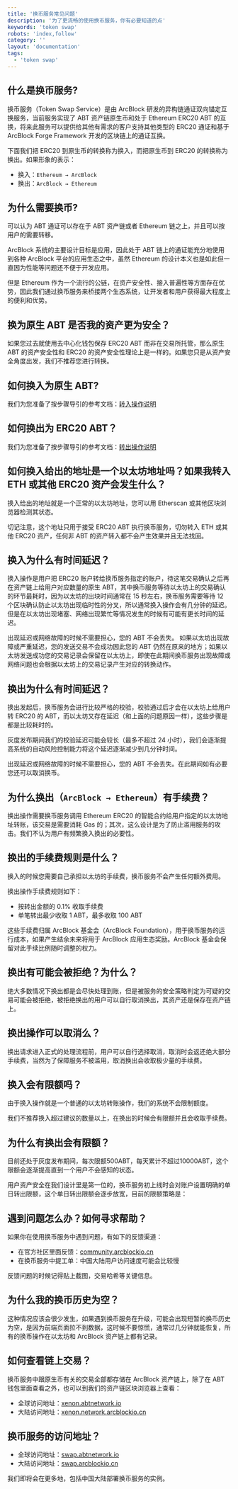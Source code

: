 ```yaml
---
title: '换币服务常见问题'
description: '为了更流畅的使用换币服务，你有必要知道的点'
keywords: 'token swap'
robots: 'index,follow'
category: ''
layout: 'documentation'
tags:
  - 'token swap'
---
```


## 什么是换币服务?

换币服务（Token Swap Service）是由 ArcBlock 研发的异构链通证双向锚定互换服务，当前服务实现了 ABT 资产链原生币和处于 Ethereum ERC20 ABT 的互换，将来此服务可以提供给其他有需求的客户支持其他类型的 ERC20 通证和基于 ArcBlock Forge Framework 开发的区块链上的通证互换。

下面我们把 ERC20 到原生币的转换称为换入，而把原生币到 ERC20 的转换称为换出。如果形象的表示：

- 换入：`Ethereum → ArcBlock`
- 换出：`ArcBlock → Ethereum`

## 为什么需要换币?

可以认为 ABT 通证可以存在于 ABT 资产链或者 Ethereum 链之上，并且可以按用户的需要转移。

ArcBlock 系统的主要设计目标是应用，因此处于 ABT 链上的通证能充分地使用到各种 ArcBlock 平台的应用生态之中，虽然 Ethereum 的设计本义也是如此但一直因为性能等问题还不便于开发应用。

但是 Ethereum 作为一个流行的公链，在资产安全性、接入普遍性等方面存在优势，因此我们通过换币服务来桥接两个生态系统，让开发者和用户获得最大程度上的便利和优势。

## 换为原生 ABT 是否我的资产更为安全？

如果您过去就使用去中心化钱包保存 ERC20 ABT 而非在交易所托管，那么原生 ABT 的资产安全性和 ERC20 的资产安全性理论上是一样的。如果您只是从资产安全角度出发，我们不推荐您进行转换。

## 如何换入为原生 ABT?

我们为您准备了按步骤导引的参考文档：[转入操作说明](./deposit)

## 如何换出为 ERC20 ABT？

我们为您准备了按步骤导引的参考文档：[转出操作说明](./withdraw)

## 如何换入给出的地址是一个以太坊地址吗？如果我转入 ETH 或其他 ERC20 资产会发生什么？

换入给出的地址就是一个正常的以太坊地址，您可以用 Etherscan 或其他区块浏览器检测其状态。

切记注意，这个地址只用于接受 ERC20 ABT 执行换币服务，切勿转入 ETH 或其他 ERC20 资产，任何非 ABT 的资产转入都不会产生效果并且无法找回。

## 换入为什么有时间延迟？

换入操作是用户把 ERC20 账户转给换币服务指定的账户，待这笔交易确认之后再在资产链上给用户对应数量的原生 ABT，其中换币服务等待以太坊上的交易确认的环节最耗时，因为以太坊的出块时间通常在 15 秒左右，换币服务需要等待 12 个区块确认防止以太坊出现临时性的分叉，所以通常换入操作会有几分钟的延迟。但是在以太坊出现堵塞、网络出现繁忙等情况发生的时候有可能有更长时间的延迟。

出现延迟或网络故障的时候不需要担心，您的 ABT 不会丢失。 如果以太坊出现故障或严重延迟，您的发送交易不会成功因此您的 ABT 仍然在原来的地方；如果以太坊发送成功您的交易记录会保留在以太坊上，即使在此期间换币服务出现故障或网络问题也会根据以太坊上的交易记录产生对应的转换动作。

## 换出为什么有时间延迟？

换出发起后，换币服务会进行比较严格的校验，校验通过后才会在以太坊上给用户转 ERC20 的 ABT，而以太坊又存在延迟（和上面的问题原因一样），这些步骤是都是比较耗时的。

灰度发布期间我们的校验延迟可能会较长（最多不超过 24 小时），我们会逐渐提高系统的自动风险控制能力将这个延迟逐渐减少到几分钟时间。

出现延迟或网络故障的时候不需要担心，您的 ABT 不会丢失。在此期间如有必要您还可以取消换币。

## 为什么换出（`ArcBlock → Ethereum`）有手续费？

换出操作需要换币服务调用 Ethereum ERC20 的智能合约给用户指定的以太坊地址转账，该交易是需要消耗 Gas 的；其次，这么设计是为了防止滥用服务的攻击。我们不认为用户有频繁换入换出的必要性。

## 换出的手续费规则是什么？

换入的时候您需要自己承担以太坊的手续费，换币服务不会产生任何额外费用。

换出操作手续费规则如下：

- 按转出金额的 0.1% 收取手续费
- 单笔转出最少收取 1 ABT，最多收取 100 ABT

这些手续费归属 ArcBlock 基金会（ArcBlock Foundation），用于换币服务的运行成本，如果产生结余未来将用于 ArcBlock 应用生态奖励。ArcBlock 基金会保留对此手续比例随时调整的权力。

## 换出有可能会被拒绝？为什么？

绝大多数情况下换出都是会尽快处理到账，但是被服务的安全策略判定为可疑的交易可能会被拒绝，被拒绝换出的用户可以自行取消换出，其资产还是保存在资产链上。

## 换出操作可以取消么？

换出请求进入正式的处理流程前，用户可以自行选择取消，取消时会返还绝大部分手续费，当然为了保障服务不被滥用，取消换出会收取极少量的手续费。

## 换入会有限额吗？

由于换入操作就是一个普通的以太坊转账操作，我们的系统不会限制额度。

我们不推荐换入超过建议的数量以上，在换出的时候会有限额并且会收取手续费。

## 为什么有换出会有限额？

目前还处于灰度发布期间，每次限额500ABT，每天累计不超过10000ABT，这个限额会逐渐提高直到一个用户不会感知的状态。

用户资产安全在我们设计里是第一位的，换币服务初上线时会对账户设置明确的单日转出限额，这个单日转出限额会逐步放宽，目前的限额策略是：

## 遇到问题怎么办？如何寻求帮助？

如果你在使用换币服务中遇到问题，有如下的反馈渠道：

- 在官方社区里面反馈：[community.arcblockio.cn](https://community.arcblockio.cn)
- 在换币服务中提工单：中国大陆用户访问速度可能会比较慢

反馈问题的时候记得贴上截图，交易哈希等关键信息。

## 为什么我的换币历史为空？

这种情况应该会很少发生，如果遇到换币服务在升级，可能会出现短暂的换币历史为空，是因为前端页面拉不到数据，这时候不要惊慌，通常过几分钟就能恢复，所有的换币操作在以太坊和 ArcBlock 资产链上都有记录。

## 如何查看链上交易？

换币服务中跟原生币有关的交易全部都存储在 ArcBlock 资产链上，除了在 ABT 钱包里面查看之外，也可以到我们的资产链区块浏览器上查看：

- 全球访问地址：[xenon.abtnetwork.io](https://xenon.abtnetwork.io/node/explorer/txs)
- 大陆访问地址：[xenon.network.arcblockio.cn](https://xenon.network.arcblockio.cn/node/explorer/txs)

## 换币服务的访问地址？

- 全球访问地址：[swap.abtnetwork.io](https://swap.abtnetwork.io)
- 大陆访问地址：[swap.arcblockio.cn](https://swap.arcblockio.cn)

我们即将会在更多地，包括中国大陆部署换币服务的实例。
